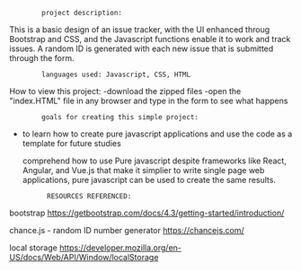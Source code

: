 
            project description:
This is a basic design of an issue tracker,
with the UI enhanced throug Bootstrap and CSS,
and the Javascript functions enable it to work
and track issues. A random ID is generated with each
new issue that is submitted through the form.

            languages used: Javascript, CSS, HTML

How to view this project:
-download the zipped files
-open the "index.HTML" file in any browser
and type in the form to see what happens


            goals for creating this simple project:

- to learn how to create pure javascript applications
and use the code as a template for future studies

  comprehend how to use Pure javascript
despite frameworks like React, Angular, and Vue.js
that make it simplier to write single page web applications, pure javascript
can be used to create the same results.




            RESOURCES REFERENCED:

bootstrap
https://getbootstrap.com/docs/4.3/getting-started/introduction/

chance.js - random ID number generator
https://chancejs.com/

local storage
https://developer.mozilla.org/en-US/docs/Web/API/Window/localStorage

